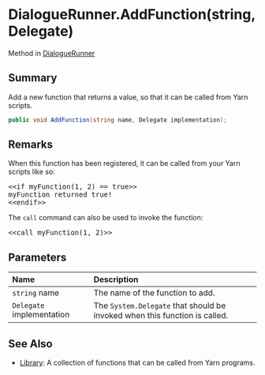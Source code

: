 # DialogueRunner.AddFunction(string,Delegate)

Method in [DialogueRunner](/docs/api/csharp/yarn.unity.dialoguerunner.md)

## Summary


Add a new function that returns a value, so that it can be called
from Yarn scripts.


```csharp
public void AddFunction(string name, Delegate implementation);
```

## Remarks

<p>When this function has been registered, it can be called from
your Yarn scripts like so:</p> <pre lang="yarn">
&lt;&lt;if myFunction(1, 2) == true&gt;&gt;
myFunction returned true!
&lt;&lt;endif&gt;&gt;
</pre> <p>The <code>call</code> command can also be used to invoke the function:</p> <pre lang="yarn">
&lt;&lt;call myFunction(1, 2)&gt;&gt;
</pre>

## Parameters

|Name|Description|
|:---|:---|
|`string` name|The name of the function to add.|
|`Delegate` implementation|The  <code>System.Delegate</code>  that should be invoked when this function is called.|

## See Also

* [Library](/docs/api/csharp/yarn.library.md): A collection of functions that can be called from Yarn programs.

